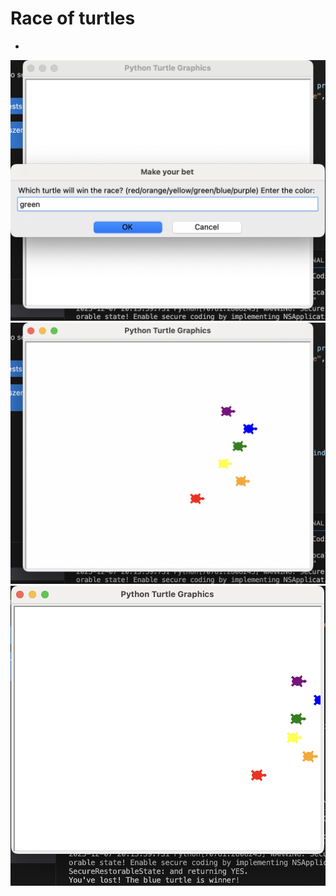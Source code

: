 # Race of turtles
*
![Screenshot](guess.png)
![Screenshot](play.png)
![Screenshot](finish_line.png)
